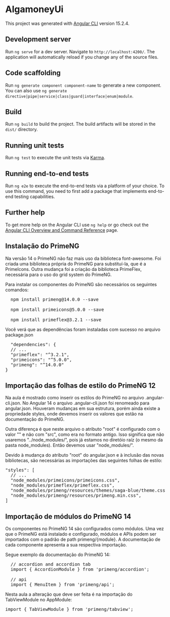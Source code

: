 # AlgamoneyUi

This project was generated with [Angular CLI](https://github.com/angular/angular-cli) version 15.2.4.

## Development server

Run `ng serve` for a dev server. Navigate to `http://localhost:4200/`. The application will automatically reload if you change any of the source files.

## Code scaffolding

Run `ng generate component component-name` to generate a new component. You can also use `ng generate directive|pipe|service|class|guard|interface|enum|module`.

## Build

Run `ng build` to build the project. The build artifacts will be stored in the `dist/` directory.

## Running unit tests

Run `ng test` to execute the unit tests via [Karma](https://karma-runner.github.io).

## Running end-to-end tests

Run `ng e2e` to execute the end-to-end tests via a platform of your choice. To use this command, you need to first add a package that implements end-to-end testing capabilities.

## Further help

To get more help on the Angular CLI use `ng help` or go check out the [Angular CLI Overview and Command Reference](https://angular.io/cli) page.

## Instalação do PrimeNG

Na versão 14 o PrimeNG não faz mais uso da biblioteca font-awesome. Foi criada uma biblioteca própria do PrimeNG para substituí-la, que é a PrimeIcons. Outra mudança foi a criação da biblioteca PrimeFlex, necessária para o uso do grid system do PrimeNG.

Para instalar os componentes do PrimeNG são necessários os seguintes comandos:
<pre>
  npm install primeng@14.0.0 --save

  npm install primeicons@5.0.0 --save

  npm install primeflex@3.2.1 --save
</pre>

Você verá que as dependências foram instaladas com sucesso no arquivo package.json

<pre>
  "dependencies": {
  // ...
  "primeflex": "^3.2.1",
  "primeicons": "^5.0.0",
  "primeng": "^14.0.0"
}
</pre>

## Importação das folhas de estilo do PrimeNG 12

Na aula é mostrado como inserir os estilos do PrimeNG no arquivo .angular-cli.json. No Angular 14 o arquivo .angular-cli.json foi renomeado para angular.json. Houveram mudanças em sua estrutura, porém ainda existe a propriedade styles, onde devemos inserir os valores que estão na documentação do PrimeNG.

Outra diferença é que neste arquivo o atributo "root" é configurado com o valor "" e não com "src", como era no formato antigo. Isso significa que não usaremos "../node_modules/", pois já estamos no diretóio raíz (o mesmo da pasta node_modules). Então devemos usar "node_modules/".

Devido à mudança do atributo "root" do angular.json e à inclusão das novas bibliotecas, são necessárias as importações das seguintes folhas de estilo:

<pre>
"styles": [
  // ...
  "node_modules/primeicons/primeicons.css",
  "node_modules/primeflex/primeflex.css",
  "node_modules/primeng/resources/themes/saga-blue/theme.css",
  "node_modules/primeng/resources/primeng.min.css",
]
</pre>


## Importação de módulos do PrimeNG 14

Os componentes no PrimeNG 14 são configurados como módulos. Uma vez que o PrimeNG está instalado e configurado, módulos e APIs podem ser importados com o padrão de path primeng/{module}. A documentação de cada componente apresenta a sua respectiva importação.

Segue exemplo da documentação do PrimeNG 14:

<pre>
  // accordion and accordion tab
  import { AccordionModule } from 'primeng/accordion'; 
  
  // api
  import { MenuItem } from 'primeng/api';    
</pre>

Nesta aula a alteração que deve ser feita é na importação do TabViewModule no AppModule:

<pre>
import { TabViewModule } from 'primeng/tabview';
</pre>
